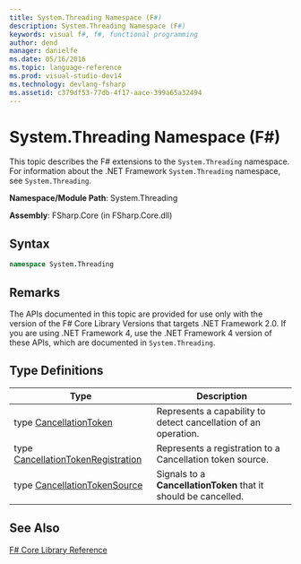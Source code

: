 ```yaml
---
title: System.Threading Namespace (F#)
description: System.Threading Namespace (F#)
keywords: visual f#, f#, functional programming
author: dend
manager: danielfe
ms.date: 05/16/2016
ms.topic: language-reference
ms.prod: visual-studio-dev14
ms.technology: devlang-fsharp
ms.assetid: c379df53-77db-4f17-aace-399a65a32494 
---
```


# System.Threading Namespace (F#)

This topic describes the F# extensions to the `System.Threading` namespace. For information about the .NET Framework `System.Threading` namespace, see `System.Threading`.

**Namespace/Module Path**: System.Threading

**Assembly**: FSharp.Core (in FSharp.Core.dll)


## Syntax

```fsharp
namespace System.Threading
```

## Remarks
The APIs documented in this topic are provided for use only with the version of the F# Core Library Versions that targets .NET Framework 2.0. If you are using .NET Framework 4, use the .NET Framework 4 version of these APIs, which are documented in `System.Threading`.


## Type Definitions


|Type|Description|
|----|-----------|
|type [CancellationToken](https://msdn.microsoft.com/library/31a3eafe-b61b-46c4-927d-bc9a3ae357c2)|Represents a capability to detect cancellation of an operation.|
|type [CancellationTokenRegistration](https://msdn.microsoft.com/library/9696e15c-a160-4336-9c5c-6277eaa1e1d1)|Represents a registration to a Cancellation token source.|
|type [CancellationTokenSource](https://msdn.microsoft.com/library/0aba0101-26eb-41d9-bffc-8b536b1581e8)|Signals to a **CancellationToken** that it should be cancelled.|

## See Also
[F&#35; Core Library Reference](FSharp-Core-Library-Reference.md)